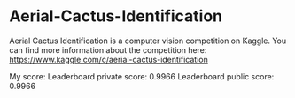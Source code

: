 # Aerial-Cactus-Identification

Aerial Cactus Identification is a computer vision competition on Kaggle. 
You can find more information about the competition here: https://www.kaggle.com/c/aerial-cactus-identification

My score:
Leaderboard private score: 0.9966
Leaderboard public score: 0.9966
